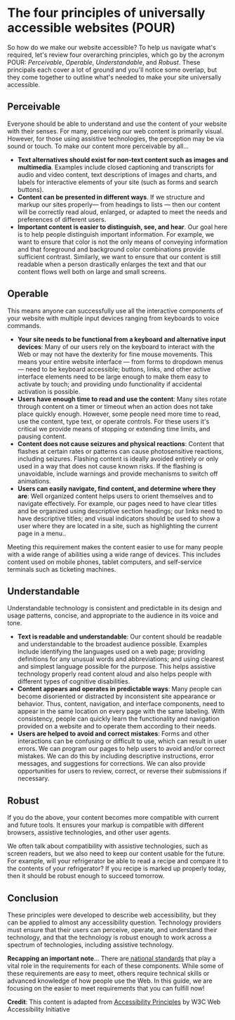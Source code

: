 # The four principles of universally accessible websites \(POUR\)

So how do we make our website accessible? To help us navigate what's required, let's review four overarching principles, which go by the acronym POUR: _Perceivable_, _Operable_, _Understandable_, and _Robust_. These principals each cover a lot of ground and you'll notice some overlap, but they come together to outline what's needed to make your site universally accessible. 

## Perceivable

Everyone should be able to understand and use the content of your website with their senses. For many, perceiving our web content is primarily visual. However, for those using assistive technologies, the perception may be via sound or touch. To make our content more perceivable by all...

* **Text alternatives should exist for non-text content such as images and multimedia**. Examples include closed captioning and transcripts for audio and video content, text descriptions of images and charts, and labels for interactive elements of your site \(such as forms and search buttons\).
* **Content can be presented in different ways**. If we structure and markup our sites properly— from headings to lists — then our content will be correctly read aloud, enlarged, or adapted to meet the needs and preferences of different users.
* **Important content is easier to distinguish, see, and hear**. Our goal here is to help people distinguish important information. For example, we want to ensure that color is not the only means of conveying information and that foreground and background color combinations provide sufficient contrast. Similarly, we want to ensure that our content is still readable when a person drastically enlarges the text and that our content flows well both on large and small screens.

## Operable

This means anyone can successfully use all the interactive components of your website with multiple input devices ranging from keyboards to voice commands.

* **Your site needs to be functional from a keyboard and alternative input devices**: Many of our users rely on the keyboard to interact with the Web or may not have the dexterity for fine mouse movements. This means your entire website interface — from forms to dropdown menus — need to be keyboard accessible; buttons, links, and other active interface elements need to be large enough to make them easy to activate by touch; and providing undo functionality if accidental activation is possible.
* **Users have enough time to read and use the content**: Many sites rotate through content on a timer or timeout when an action does not take place quickly enough. However, some people need more time to read, use the content, type text, or operate controls. For these users it's critical we provide means of stopping or extending time limits, and pausing content.
* **Content does not cause seizures and physical reactions**: Content that flashes at certain rates or patterns can cause photosensitive reactions, including seizures. Flashing content is ideally avoided entirely or only used in a way that does not cause known risks. If the flashing is unavoidable, include warnings and provide mechanisms to switch off animations.
* **Users can easily navigate, find content, and determine where they are**: Well organized content helps users to orient themselves and to navigate effectively. For example, our pages need to have clear titles and be organized using descriptive section headings; our links need to have descriptive titles; and visual indicators should be used to show a user where they are located in a site, such as highlighting the current page in a menu..

Meeting this requirement makes the content easier to use for many people with a wide range of abilities using a wide range of devices. This includes content used on mobile phones, tablet computers, and self-service terminals such as ticketing machines.

## Understandable 

Understandable technology is consistent and predictable in its design and usage patterns, concise, and appropriate to the audience in its voice and tone.

* **Text is readable and understandable**: Our content should be readable and understandable to the broadest audience possible. Examples include identifying the languages used on a web page; providing definitions for any unusual words and abbreviations; and using clearest and simplest language possible for the purpose. This helps assistive technology properly read content aloud and also helps people with different types of cognitive disabilities.
* **Content appears and operates in predictable ways**: Many people can become disoriented or distracted by inconsistent site appearance or behavior. Thus, content, navigation, and interface components, need to appear in the same location on every page with the same labeling. With consistency, people can quickly learn the functionality and navigation provided on a website and to operate them according to their needs.
* **Users are helped to avoid and correct mistakes**: Forms and other interactions can be confusing or difficult to use, which can result in user errors. We can program our pages to help users to avoid and/or correct mistakes. We can do this by including descriptive instructions, error messages, and suggestions for corrections. We can also provide opportunities for users to review, correct, or reverse their submissions if necessary.

## Robust 

If you do the above, your content becomes more compatible with current and future tools. It ensures your markup is compatible with different browsers, assistive technologies, and other user agents. 

We often talk about compatibility with assistive technologies, such as screen readers, but we also need to keep our content usable for the future. For example, will your refrigerator be able to read a recipe and compare it to the contents of your refrigerator? If you recipe is marked up properly today, then it should be robust enough to succeed tomorrow.

## Conclusion

These principles were developed to describe web accessibility, but they can be applied to almost any accessibility question. Technology providers must ensure that their users can perceive, operate, and understand their technology, and that the technology is robust enough to work across a spectrum of technologies, including assistive technology.

**Recapping an important note**... There are[ national standards](https://www.w3.org/TR/WCAG21/) that play a vital role in the requirements for each of these components. While some of these requirements are easy to meet, others require technical skills or advanced knowledge of how people use the Web. In this guide, we are focusing on the easier to meet requirements that you can fulfill now!



**Credit**: This content is adapted from [Accessibility Principles](https://www.w3.org/WAI/fundamentals/accessibility-principles/) by W3C Web Accessibility Initiative

